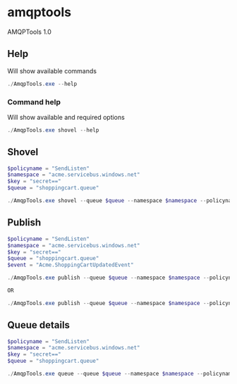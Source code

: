 # amqptools

AMQPTools 1.0

## Help

Will show available commands

```powershell
./AmqpTools.exe --help
```

### Command help

Will show available and required options

```powershell
./AmqpTools.exe shovel --help
```

## Shovel

```powershell
$policyname = "SendListen"
$namespace = "acme.servicebus.windows.net"
$key = "secret=="
$queue = "shoppingcart.queue"

./AmqpTools.exe shovel --queue $queue --namespace $namespace --policyname=$policyname --key=$key
```

## Publish

```powershell
$policyname = "SendListen"
$namespace = "acme.servicebus.windows.net"
$key = "secret=="
$queue = "shoppingcart.queue"
$event = "Acme.ShoppingCartUpdatedEvent"

./AmqpTools.exe publish --queue $queue --namespace $namespace --policyname=$policyname --key=$key --eventtype $event --data '{\"ShoppingCartResourceId\":\"e25d2090-d890-4b8a-a904-5feebf4b6436\"}'

OR

./AmqpTools.exe publish --queue $queue --namespace $namespace --policyname=$policyname --key=$key --eventtype $event --file "event.json"
```

## Queue details

```powershell
$policyname = "SendListen"
$namespace = "acme.servicebus.windows.net"
$key = "secret=="
$queue = "shoppingcart.queue"

./AmqpTools.exe queue --queue $queue --namespace $namespace --policyname=$policyname --key=$key
```
